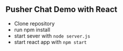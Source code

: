 ## Pusher Chat Demo with React

- Clone repository
- run npm install
- start sever with `node server.js`
- start react app with `npm start`